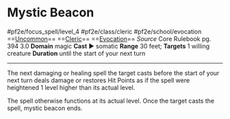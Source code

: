 # Mystic Beacon
#pf2e/focus_spell/level_4 #pf2e/class/cleric #pf2e/school/evocation 
==[Uncommon](rules/traits/uncommon.md)== ==[Cleric](rules/traits/cleric.md)== ==[Evocation](rules/traits/evocation.md)==
*Source* Core Rulebook pg. 394 3.0
**Domain** magic
**Cast** ► somatic
**Range** 30 feet; **Targets** 1 willing creature
**Duration** until the start of your next turn

---
The next damaging or healing spell the target casts before the start of your next turn deals damage or restores Hit Points as if the spell were heightened 1 level higher than its actual level.

The spell otherwise functions at its actual level. Once the target casts the spell, mystic beacon ends.